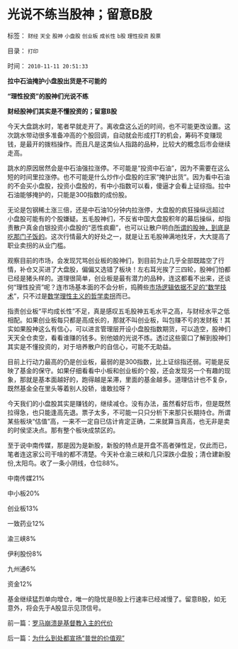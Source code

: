 # 光说不练当股神；留意B股

标签： `财经` `天全` `股神` `小盘股` `创业板` `成长性` `b股` `理性投资` `股票` 

目录： `打印`

时间： `2010-11-11 20:51:33`

**拉中石油掩护小盘股出货是不可能的**

**“理性投资”的股神们光说不练**

**财经股神们其实是不懂投资的；留意B股**

今天大盘跳水时，笔者早就走开了。离收盘这么近的时间，也不可能更改设置。这次跳水带动很多准备冲高的个股回调，自动就会形成打T的机会，筹码不变赚现钱，是最开的拨档操作。而且凡是这类仙人指路的品种，比较大的概念后市会继续走高。

跳水的原因居然会是中石油强拉涨停。不可能是“投资中石油”，因为不需要在这么短的时间里拉涨停。也不可能是什么炒作小盘股的庄家“掩护出货”。因为看中石油的不会买小盘股，投资小盘股的，有中小指数可以看，傻逼才会看上证综指。拉中石油能够掩护的，只能是300指数的成份股。

无论是包钢稀土涨三倍，还是中石油10分钟内拉涨停，大盘股的疯狂操纵远超过小盘股可能有的个股嫌疑。五毛股神们，不反省中国大盘股积年的幕后操纵，却指责散户真金白银投资小盘股的“恶性疯癫”，也可以让散户明白[所谓的股神，到底是吃那门子饭的](../../../2010/6/30/股评家是股神炼成的.md)。这次行情最大的好处之一，就是让五毛股神满地找牙，大大提高了职业卖拐的从业门槛。

观察目前的市场，会发现咒骂创业板的股神们，到目前为止几乎全部既踏空了行情，补仓又买进了大盘股，偏偏又选错了板块！左右耳光挨了三四轮，股神们怕都已经是猪头样的。道理很简单，创业板是最有潜力的品种，连这都看不出来，还谈何“理性投资”呢？连市场基本面的不会分析，捣腾些[市场逻辑依据不足的“数学技术](../../../2009/12/31/数学囚徒的芝加哥学派.md)”，只不过是[数学理性主义的哲学卖拐](../../../2010/6/12/科学和民主属于普罗大众而非仅是“数学家”.md)而已。

指责创业板“平均成长性”不足，真是感叹五毛股神五毛水平之高，与财经水平之低相配。如果创业板每只都是高成长的，那就不叫创业板，叫包赚不亏的发财板！其实如果股神这么有信心，可以进言管理层开设小盘股指数期货，可以造空，股神们天天全仓卖空，看看谁赚的钱多。别他娘的光说不炼。透过这些窗口了解到股神们其实是不懂投资的，对于培养散户的自信心，可能不无助益。

目前上行动力最高的仍是创业板，最弱的是300指数，比上证综指还弱。可能是反映了基金的保守。如果仔细看看中小板和创业板的个股，还会发现另一个有趣的现象，那就是基本面越好的，跑得越是呆滞，里面的基金越多。道理估计也不复杂，既然基金全在里头等着别人投轿，谁敢拉呀？

今天我们的小盘股其实是赚钱的，继续减仓。没有办法，虽然看好后市，但是既然拉得急，也只能逢高先退。票子太多，不可能一只只分析下来那只长期持仓。所谓某些板块“估值”高，一来不一定自已估计肯定正确，二来就算当真高，也无非是卖的时侯坚决点。那有整个板块成禁区的。

至于说中南传媒，那是因为是新股，新股的特点是开盘不高者弹性足，仅此而已，笔者连这家公司干啥的都不清楚。今天补仓渝三峡和几只深跌小盘股；清仓建新股份,太阳鸟。收了一条小阴线，仓位88%。

中南传媒21%

中小板20%

创业板13%

一致药业12%

渝三峡8%

伊利股份8%

九州通6%

资金12%

基金继续猛烈单向增仓，唯一的隐忧是B股上行速率已经减慢了。留意B股，如无意外，将会先于A股显示见顶信号。



前一篇：[罗马崩溃是基督教入主的代价](../../../2010/11/10/罗马崩溃是基督教入主的代价.md)

后一篇：[为什么到处都宣扬“普世的价值观”](../../../2010/11/11/为什么到处都宣扬“普世的价值观”.md)